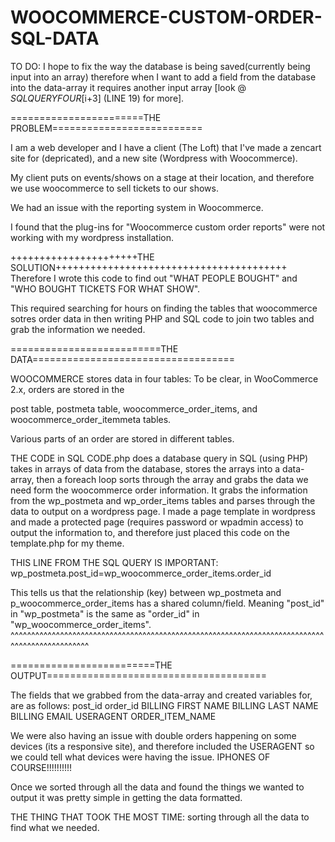 WOOCOMMERCE-CUSTOM-ORDER-SQL-DATA
=================================

TO DO:
I hope to fix the way the database is being saved(currently being input
into an array) therefore when I want to add a field from the database
into the data-array it requires another input array [look @
$SQLQUERYFOUR[$i+3] (LINE 19) for more].


=======================THE PROBLEM==========================

I am a web developer and I have a client (The Loft) that I've made a zencart site for (depricated), and a new site (Wordpress with Woocommerce).

My client puts on events/shows on a stage at their location, and therefore we use woocommerce to sell tickets to our shows.

We had an issue with the reporting system in Woocommerce.

I found that the plug-ins for "Woocommerce custom order reports" were not working with my wordpress installation. 

++++++++++++++++++++++THE SOLUTION++++++++++++++++++++++++++++++++++++++++
Therefore I wrote this code to find out "WHAT PEOPLE BOUGHT" and "WHO BOUGHT TICKETS FOR WHAT SHOW".

This required searching for hours on finding the tables that woocommerce sotres order data in then writing PHP and SQL code to join two tables and grab the information we needed.


==========================THE DATA===================================


WOOCOMMERCE stores data in four tables:
To be clear, in WooCommerce 2.x, orders are stored in the 

post table, 
postmeta table, 
woocommerce_order_items, and 
woocommerce_order_itemmeta tables. 

Various parts of an order are stored in different tables.

THE CODE in SQL CODE.php does a database query in SQL (using PHP) takes in arrays of data from the database, stores the arrays into a data-array, then a foreach loop sorts through the array and grabs the data we need form the woocommerce order information.
It grabs the information from the wp_postmeta and wp_order_items tables and parses through the data to output on a wordpress page. 
I made a page template in wordpress and made a protected page (requires password or wpadmin access) to output the information to, and therefore just placed this code on the template.php for my theme. 


THIS LINE FROM THE SQL QUERY IS IMPORTANT:
wp_postmeta.post_id=wp_woocommerce_order_items.order_id

This tells us that the relationship (key) between wp_postmeta and p_woocommerce_order_items has a shared column/field. 
Meaning "post_id" in "wp_postmeta" is the same as "order_id" in "wp_woocommerce_order_items".
^^^^^^^^^^^^^^^^^^^^^^^^^^^^^^^^^^^^^^^^^^^^^^^^^^^^^^^^^^^^^^^^^^^^^^^^^^^^^^^^^^^^^^^^^^^^^^^


=========================THE OUTPUT======================================


The fields that we grabbed from the data-array and created variables for, are as follows:
post_id
order_id
BILLING FIRST NAME
BILLING LAST NAME
BILLING EMAIL
USERAGENT
ORDER_ITEM_NAME


We were also having an issue with double orders happening on some devices (its a responsive site), and therefore included the USERAGENT so we could tell what devices were having the issue. IPHONES OF COURSE!!!!!!!!!!

Once we sorted through all the data and found the things we wanted to output it was pretty simple in getting the data formatted. 

THE THING THAT TOOK THE MOST TIME: sorting through all the data to find what we needed.














